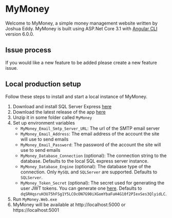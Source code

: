 # MyMoney

Welcome to MyMoney, a simple money management website written by Joshua Eddy. MyMoney is built using ASP.Net Core 3.1 with [Angular CLI](https://github.com/angular/angular-cli) version 6.0.0.

## Issue process
If you would like a new feature to be added please create a new feature issue.

## Local production setup 
Follow these steps to install and start a local instance of MyMoney.

1. Download and install SQL Server Express [here](https://www.microsoft.com/en-gb/sql-server/sql-server-downloads)
2. Download the latest release of the app [here](https://github.com/RelativeForce/MyMoney/releases)
3. Unzip it in some folder called `MyMoney`
4. Set up environment variables
   - `MyMoney_Email_Smtp_Server_URL`: The url of the SMTP email server
   - `MyMoney_Email_Address`: The email address of the account the site will use to send emails
   - `MyMoney_Email_Password`: The password of the account the site will use to send emails
   - `MyMoney_Database_Connection` (optional): The connection string to the database. Defaults to the local SQL express server instance.
   - `MyMoney_Database_Engine` (optional): The database type of the connection. Only `MySQL` and `SQLServer` are supported. Defaults to `SQLServer`.
   - `MyMoney_Token_Secret` (optional): The secret used for generating the user JWT tokens. You can generate one [here](https://www.grc.com/passwords.htm). Defaults to `dqSRHqsruH3U75hFSg1Y5LCOcON7G90iXGomYbaFuH4G10f2PIexSes3QlyidLC`.
5. Run `MyMoney.Web.exe`
6. MyMoney will be available at http://localhost:5000 or https://localhost:5001